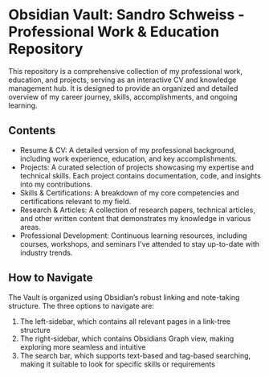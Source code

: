 # Obsidian Vault: Sandro Schweiss - Professional Work & Education Repository

This repository is a comprehensive collection of my professional work, education, and projects, serving as an interactive CV and knowledge management hub. It is designed to provide an organized and detailed overview of my career journey, skills, accomplishments, and ongoing learning.

## Contents

- Resume & CV: A detailed version of my professional background, including work experience, education, and key accomplishments.
- Projects: A curated selection of projects showcasing my expertise and technical skills. Each project contains documentation, code, and insights into my contributions.
- Skills & Certifications: A breakdown of my core competencies and certifications relevant to my field.
- Research & Articles: A collection of research papers, technical articles, and other written content that demonstrates my knowledge in various areas.
- Professional Development: Continuous learning resources, including courses, workshops, and seminars I've attended to stay up-to-date with industry trends.

## How to Navigate

The Vault is organized using Obsidian’s robust linking and note-taking structure. 
The three options to navigate are:

  1. The left-sidebar, which contains all relevant pages in a link-tree structure
  2. The right-sidebar, which contains Obsidians Graph view, making exploring more seamless and intuitive
  3. The search bar, which supports text-based and tag-based searching, making it suitable to look for specific skills or requirements
